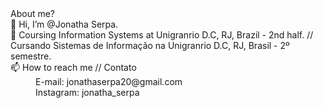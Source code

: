 <dl> About me? 
<dt> 👋 Hi, I’m @Jonatha Serpa.</dt>
<dt>🌱 Coursing Information Systems at Unigranrio D.C, RJ, Brazil - 2nd half. // Cursando Sistemas de Informação na Unigranrio D.C, RJ, Brasil - 2º semestre.</dt>
<dt>📫 How to reach me // Contato </dt>
  <dd> E-mail: jonathaserpa20@gmail.com</dd>
       <dd>Instagram: jonatha_serpa </dd>
</dl>
<!---
JonathaEu/JonathaEu is a ✨ special ✨ repository because its `README.md` (this file) appears on your GitHub profile.
You can click the Preview link to take a look at your changes.
--->
